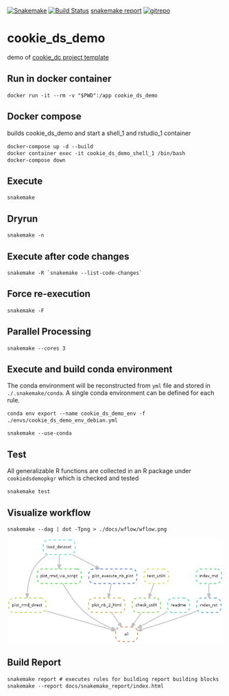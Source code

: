 [![Snakemake](https://img.shields.io/badge/snakemake-≥5.6.0-brightgreen.svg?style=flat)](https://snakemake.readthedocs.io)
[![Build Status](https://travis-ci.org/erblast/cookie_ds_demo.svg?branch=master)](https://travis-ci.org/erblast/cookie_ds_demo)
[snakemake report](https://erblast.github.io/cookie_ds_demo//snakemake_report/)
[![gitrepo](https://icons-for-free.com/iconfiles/png/128/git+github+icon-1320191654571298174.png)](https://github.com/erblast/cookie_ds_demo.git)

# cookie_ds_demo

demo of [cookie_dc project template](https://github.com/erblast/cookie_ds.git)

## Run in docker container
```
docker run -it --rm -v "$PWD":/app cookie_ds_demo
```

## Docker compose

builds cookie_ds_demo and start a shell_1 and rstudio_1 container

```
docker-compose up -d --build
docker container exec -it cookie_ds_demo_shell_1 /bin/bash 
docker-compose down
```

## Execute
```shell
snakemake
```

## Dryrun
```shell
snakemake -n

```

## Execute after code changes
```shell
snakemake -R `snakemake --list-code-changes`
```

## Force re-execution
```shell
snakemake -F
```

## Parallel Processing

```shell
snakemake --cores 3
```

## Execute and build conda environment

The conda environment will be reconstructed from `yml` file and stored in `./.snakemake/conda`.
A single conda environment can be defined for each rule.

```shell
conda env export --name cookie_ds_demo_env -f ./envs/cookie_ds_demo_env_debian.yml
```

```shell
snakemake --use-conda
```
## Test

All generalizable R functions are collected in an R package under `cookiedsdemopkgr` which is checked and tested

```
snakemake test
```


## Visualize workflow
```shell
snakemake --dag | dot -Tpng > ./docs/wflow/wflow.png
```

![](./docs/wflow/wflow.png)


## Build Report

```
snakemake report # executes rules for building report building blocks
snakemake --report docs/snakemake_report/index.html
```


